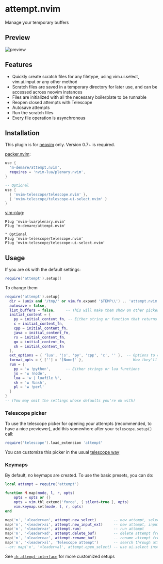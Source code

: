 # attempt.nvim

Manage your temporary buffers

## Preview
![preview](https://user-images.githubusercontent.com/34817965/167322611-cd4d7b8c-e041-4c57-a2ba-9c214c250411.gif)

## Features
- Quickly create scratch files for any filetype, using vim.ui.select, vim.ui.input or
  any other method
- Scratch files are saved in a temporary directory for later use, and can be accessed
  across neovim instances
- Files are initialized with all the necessary boilerplate to be runnable
- Reopen closed attempts with Telescope
- Autosave attempts
- Run the scratch files
- Every file operation is asynchronous

## Installation
This plugin is for [neovim](https://neovim.io/) only. Version 0.7+ is required.

[packer.nvim](https://github.com/wbthomason/packer.nvim):
```lua
use {
  'm-demare/attempt.nvim',
  requires = 'nvim-lua/plenary.nvim',
}

-- Optional
use {
  { 'nvim-telescope/telescope.nvim' },
  { 'nvim-telescope/telescope-ui-select.nvim' }
}
```

[vim-plug](https://github.com/junegunn/vim-plug):
```vim
Plug 'nvim-lua/plenary.nvim'
Plug 'm-demare/attempt.nvim'

" Optional
Plug 'nvim-telescope/telescope.nvim'
Plug 'nvim-telescope/telescope-ui-select.nvim'
```

## Usage

If you are ok with the default settings:
```lua
require('attempt').setup()
```

To change them
```lua
require('attempt').setup{
  dir = (unix and '/tmp/' or vim.fn.expand '$TEMP\\') .. 'attempt.nvim' .. path_separator,
  autosave = false,
  list_buffers = false,     -- This will make them show on other pickers (like :Telescope buffers)
  initial_content = {
    py = initial_content_fn, -- Either string or function that returns the initial content
    c = initial_content_fn,
    cpp = initial_content_fn,
    java = initial_content_fn,
    rs = initial_content_fn,
    go = initial_content_fn,
    sh = initial_content_fn
  },
  ext_options = { 'lua', 'js', 'py', 'cpp', 'c', '' },  -- Options to choose from
  format_opts = { [''] = '[None]' },                    -- How they'll look
  run = {
    py = 'w !python',       -- Either strings or lua functions
    js = 'w !node',
    lua = 'w | luafile %',
    sh = 'w !bash',
    pl = 'w !perl'
  }
}
-- (You may omit the settings whose defaults you're ok with)
```

### Telescope picker
To use the telescope picker for opening your attempts (recommended, to have a nice
previewer), add this somewhere after your `telescope.setup()` call:
```lua
require('telescope').load_extension 'attempt'
```
You can customize this picker in the usual [telescope
way](https://github.com/nvim-telescope/telescope.nvim#customization)

### Keymaps
By default, no keymaps are created. To use the basic presets, you can do:

```lua
local attempt = require('attempt')

function M.map(mode, l, r, opts)
    opts = opts or {}
    opts = vim.tbl_extend('force', { silent=true }, opts)
    vim.keymap.set(mode, l, r, opts)
end

map('n', '<leader>an', attempt.new_select)        -- new attempt, selecting extension
map('n', '<leader>ai', attempt.new_input_ext)     -- new attempt, inputing extension
map('n', '<leader>ar', attempt.run)               -- run attempt
map('n', '<leader>ad', attempt.delete_buf)        -- delete attempt from current buffer
map('n', '<leader>ac', attempt.rename_buf)        -- rename attempt from current buffer
map('n', '<leader>al', 'Telescope attempt')       -- search through attempts
--or: map('n', '<leader>al', attempt.open_select) -- use ui.select instead of telescope
```

See [`:h
attempt-interface`](https://github.com/m-demare/attempt.nvim/tree/main/doc/attempt.txt)
for more customized setups


